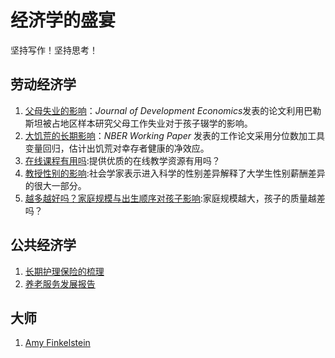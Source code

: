 # 经济学的盛宴

坚持写作！坚持思考！  

## 劳动经济学

1. [父母失业的影响](Labor_Economics/失业.md)：*Journal of Development Economics*发表的论文利用巴勒斯坦被占地区样本研究父母工作失业对于孩子辍学的影响。  
2. [大饥荒的长期影响](Labor_Economics/famine.md)：*NBER Working Paper* 发表的工作论文采用分位数加工具变量回归，估计出饥荒对幸存者健康的净效应。 
3. [在线课程有用吗](Labor_Economics/在线课程.md):提供优质的在线教学资源有用吗？
4. [教授性别的影响](Labor_Economics/教授性别.md):社会学家表示进入科学的性别差异解释了大学生性别薪酬差异的很大一部分。
5. [越多越好吗？家庭规模与出生顺序对孩子影响](Labor_Economics/家庭规模.md):家庭规模越大，孩子的质量越差吗？



## 公共经济学

1. [长期护理保险的梳理](Public_Economics/long_term_care.md)
1. [养老服务发展报告](Public_Economics/elderly_care_system.md)





## 大师

1. [Amy Finkelstein](Master/Amy_Finkelstein.md)
